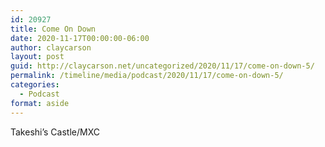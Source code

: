 ```yaml
---
id: 20927
title: Come On Down
date: 2020-11-17T00:00:00-06:00
author: claycarson
layout: post
guid: http://claycarson.net/uncategorized/2020/11/17/come-on-down-5/
permalink: /timeline/media/podcast/2020/11/17/come-on-down-5/
categories:
  - Podcast
format: aside
---
```

<div class="media-details">Takeshi’s Castle/MXC</div>

<div class="media-creator"></div>

<div class="media-rating"></div>